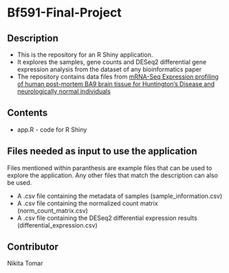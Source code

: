 # Bf591-Final-Project

## Description
* This is the repository for an R Shiny application.
* It explores the samples, gene counts and DESeq2 differential gene expression analysis from the dataset of any bioinformatics paper
* The repository contains data files from [mRNA-Seq Expression profiling of human post-mortem BA9 brain tissue for Huntington’s Disease and neurologically normal individuals](https://www.ncbi.nlm.nih.gov/geo/query/acc.cgi?acc=GSE64810)

## Contents
* app.R - code for R Shiny

## Files needed as input to use the application
Files mentioned within paranthesis are example files that can be used to explore the application. Any other files that match the description can also be used.
* A .csv file containing the metadata of samples (sample_information.csv)
* A .csv file containing the normalized count matrix (norm_count_matrix.csv)
* A .csv file containing the DESeq2 differential expression results (differential_expression.csv)

## Contributor
Nikita Tomar
